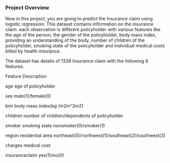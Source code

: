 ### Project Overview


Now in this project, you are going to predict the Insurance claim using logistic regression. This dataset contains information on the insurance claim. each observation is different policyholder with various features like the age of the person, the gender of the policyholder, body mass index, providing an understanding of the body, number of children of the policyholder, smoking state of the policyholder and individual medical costs billed by health insurance.

The dataset has details of 1338 Insurance claim with the following 8 features.

Feature 	Description

age 	age of policyholder

sex 	male(1)/female(0)

bmi 	body mass index(kg /m2m^2m2)

children 	number of children/dependents of policyholder

smoker 	smoking state nonsmoker(0)/smoker(1)

region 	residential area northeast(0)/northwest(1)/southeast(2)/southwest(3)

charges 	medical cost

insuranceclaim 	yes(1)/no(0)


